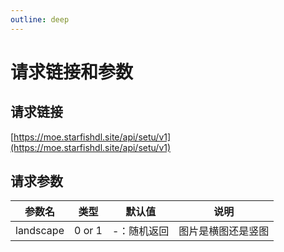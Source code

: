 ```yaml
---
outline: deep
---
```

# 请求链接和参数

## 请求链接

[https://moe.starfishdl.site/api/setu/v1](https://moe.starfishdl.site/api/setu/v1)

## 请求参数

| 参数名    | 类型   | 默认值      | 说明               |
| --------- | ------ | ----------- | ------------------ |
| landscape | 0 or 1 | -：随机返回 | 图片是横图还是竖图 |
